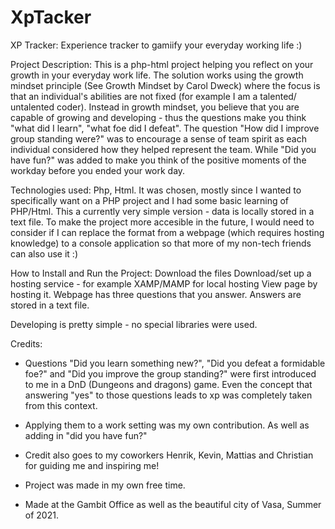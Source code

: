# XpTacker
XP Tracker: Experience tracker to gamiify your everyday working life :)

Project Description:
This is a php-html project helping you reflect on your growth in your everyday work life. The solution works using the growth mindset principle (See Growth Mindset by Carol Dweck) where the focus is that an individual's abilities are not fixed (for example I am a talented/ untalented coder). Instead in growth mindset, you believe that you are capable of growing and developing - thus the questions make you think "what did I learn", "what foe did I defeat". The question "How did I improve group standing were?" was to encourage a sense of team spirit as each individual considered how they helped represent the team. While "Did you have fun?" was added to make you think of the positive moments of the workday before you ended your work day.

Technologies used: Php, Html. 
It was chosen, mostly since I wanted to specifically want on a PHP project and I had some basic learning of PHP/Html. 
This a currently very simple version - data is locally stored in a text file. 
To make the project more accesible in the future, I would need to consider if I can replace the format from a webpage (which requires hosting knowledge) to a console application so that more of my non-tech friends can also use it :)

How to Install and Run the Project:
Download the files
Download/set up a hosting service - for example XAMP/MAMP for local hosting
View page by hosting it. 
Webpage has three questions that you answer. Answers are stored in a text file. 

Developing is pretty simple - no special libraries were used.

Credits:
- Questions "Did you learn something new?", "Did you defeat a formidable foe?" and "Did you improve the group standing?" were first introduced to me in a DnD (Dungeons and dragons) game. Even the concept that answering "yes" to those questions leads to xp was completely taken from this context.

- Applying them to a work setting was my own contribution. As well as adding in "did you have fun?"

- Credit also goes to my coworkers Henrik, Kevin, Mattias and Christian for guiding me and inspiring me!
- Project was made in my own free time. 
- Made at the Gambit Office as well as the beautiful city of Vasa, Summer of 2021.
